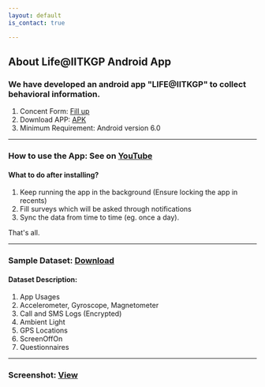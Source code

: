 ```yaml
---
layout: default
is_contact: true

---
```


## About Life@IITKGP Android App

### We have developed an android app "LIFE@IITKGP" to collect behavioral information.

1. Concent Form: [Fill up](https://forms.gle/cPj8ecVk5rVjvb4SA)
2. Download APP: [APK](https://drive.google.com/open?id=1FVN3OQN__ePxmFV6BV4RxnnF3HJkFHGf)
3. Minimum Requirement: Android version 6.0

---

### How to use the App: See on [YouTube](https://youtu.be/B7JP-jxKIqc)

#### What to do after installing?
1. Keep running the app in the background (Ensure locking the app in recents)
2. Fill surveys which will be asked through notifications
3. Sync the data from time to time (eg. once a day).

That's all.

---

### Sample Dataset: [Download](https://drive.google.com/open?id=1qH5Vjf7RVU32I--15J5YRIYKIq8STcvs)

#### Dataset Description: 
1. App Usages 
2. Accelerometer, Gyroscope, Magnetometer 
3. Call and SMS Logs (Encrypted)
4. Ambient Light
5. GPS Locations
6. ScreenOffOn
7. Questionnaires

---
### Screenshot: [View](https://lh4.googleusercontent.com/383fi99OdecLbS8rnDwWMCFvKAqf7xX77mjYwys60Ks5jbgLDzzoQfVSjWE2QXXYITYAOrG3vYL7ioZm-2vRwGnJ1ctjgs7_n6_F_Bbcs3kdEQpX6XnQ_GJoCidq=w4000)
